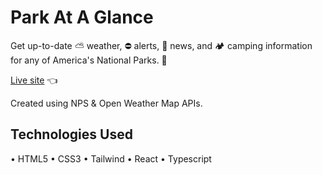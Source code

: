 # Park At A Glance

Get up-to-date ⛅ weather, ⛔ alerts, 📰 news, and 🏕️ camping information for any of America's National Parks. 🌲

[Live site](https://www.parkataglance.com/) 👈

Created using NPS & Open Weather Map APIs.

## Technologies Used

• HTML5
• CSS3
• Tailwind
• React
• Typescript
